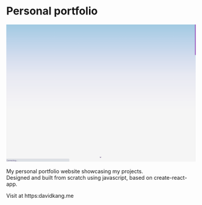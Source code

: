 # Personal portfolio
![](https://github.com/davidkhk/personal-portfolio/blob/master/src/assets/personal-portfolio.gif)

My personal portfolio website showcasing my projects.\
Designed and built from scratch using javascript, based on create-react-app.

Visit at https:davidkang.me

